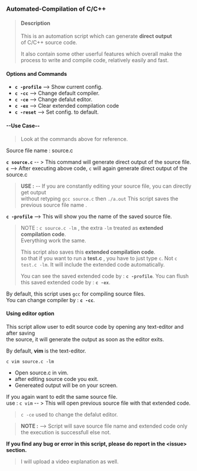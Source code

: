 ### Automated-Compilation of C/C++ ###
> #### Description ####
> This is an automation script which can generate **direct output**  
> of C/C++ source code.  
>   
> It also contain some other userful features which overall make the   
> process to write and compile code, relatively easily and fast.

#### Options and Commands 
- **`c -profile`**  --> Show current config.
- **`c -cc`** --> Change default compiler.
- **`c -ce`** --> Change defalut editor.
- **`c -ex`** --> Clear extended compilation code
- **`c -reset`** --> Set config. to default.

#### --Use Case-- ####
>  Look at the commands above for reference.

    
  
Source file name : source.c

    
**`c source.c`** -- > This command will generate direct output of the source file.
**`c`** --> After executing above code, `c` will again generate direct output of the source.c
  
> **USE :** -- If you are  constantly editing your source file, you can directly get output   
>  without retyping `gcc source.c` then `./a.out`
> This script saves the previous source file name .

**`c -profile`**  --> This will show you the name of the saved source file.
> NOTE : `c source.c -lm` , the extra `-lm`  treated as **extended compilation code**.  
> Everything work the same.   
>   
> This script also saves this **extended compilation code**.  
> so that if you want to run a **test.c** , you have to just type `c`.
> Not `c test.c -lm`. It will include the extended code automatically.  
>    
> You can see the saved extended code by :  **`c -profile`**.
> You can flush this saved extended code by : **`c -ex`**.

By default, this script uses `gcc` for compiling source files.  
You can change compiler by : **`c -cc`**.

#### Using editor option ####
This script allow user to edit source code by opening any text-editor and after saving  
the source, it will generate the output as soon as the editor exits.  

By default, **vim** is the text-editor.

`c vim source.c -lm` 
- Open source.c in vim.
- after editing source code you exit.
- Genereated output will be on your screen.

If you again want to edit the same source file.  
use : `c vim` -- >  	This will open previous source file with that extended code.  

> `c -ce` used to change the defalut editor.

> **NOTE :** --> Script will save source file name and extended code only  
> the execution is successfull else not.

**If you find any bug or error in this script, please do report in the \<issue\> section.**

> I will upload a video explanation as well.

  


